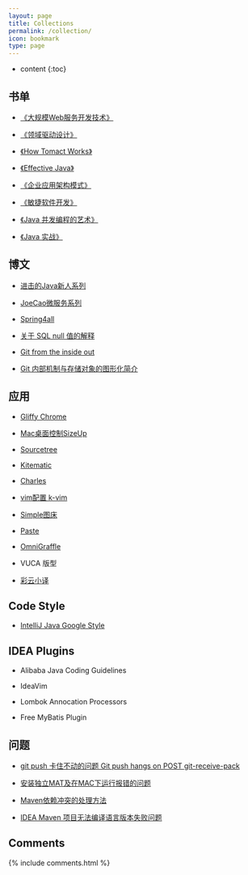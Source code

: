 ```yaml
---
layout: page
title: Collections
permalink: /collection/
icon: bookmark
type: page
---
```


* content
{:toc}





## 书单

* [《大规模Web服务开发技术》](https://book.douban.com/subject/6758780/)

* [《领域驱动设计》](https://book.douban.com/subject/26819666/)

* [《How Tomact Works》](https://book.douban.com/subject/1943128/)

* [《Effective Java》]()
  
* [《企业应用架构模式》](https://book.douban.com/subject/1230559/)

* [《敏捷软件开发》](https://book.douban.com/subject/1140457/)

* [《Java 并发编程的艺术》](https://shop18793264.m.youzan.com/wscgoods/detail/35z7jjvd4r4oo)

* [《Java 实战》](https://www.ituring.com.cn/book/2659)

## 博文

* [进击的Java新人系列](https://zhuanlan.zhihu.com/p/24393775?refer=hinus)

* [JoeCao微服务系列](https://github.com/JoeCao/JoeCao.github.io/issues/3)

* [Spring4all](http://www.spring4all.com/)

* [关于 SQL null 值的解释](https://mitchum.blog/null-values-in-sql-queries/)

* [Git from the inside out](https://codewords.recurse.com/issues/two/git-from-the-inside-out)

* [Git 内部机制与存储对象的图形化简介](https://www.atjiang.com/git-internals-basic/)

## 应用

* [Gliffy Chrome](https://chrome.google.com/webstore/detail/gliffy-diagrams/bhmicilclplefnflapjmnngmkkkkpfad/related?hl=zh-CN)

* [Mac桌面控制SizeUp](http://www.irradiatedsoftware.com/sizeup/)

* [Sourcetree](https://www.sourcetreeapp.com/)

* [Kitematic](https://kitematic.com/)

* [Charles](https://www.charlesproxy.com/)

* [vim配置 k-vim](https://github.com/wklken/k-vim)

* [Simple图床](https://sm.ms/)

* [Paste](https://pasteapp.me/)

* [OmniGraffle](http://www.pc6.com/mac/111747.html)

* VUCA 版型

* [彩云小译](https://chrome.google.com/webstore/detail/lingocloud-web-translatio/jmpepeebcbihafjjadogphmbgiffiajh)

## Code Style

* [IntelliJ Java Google Style](https://github.com/google/styleguide/blob/gh-pages/intellij-java-google-style.xml)

## IDEA Plugins

* Alibaba Java Coding Guidelines

* IdeaVim

* Lombok Annocation Processors

* Free MyBatis Plugin


## 问题

* [git push 卡住不动的问题 Git push hangs on POST git-receive-pack](https://stackoverflow.com/questions/10790232/hanging-at-post-git-receive-pack-chunked)

* [安装独立MAT及在MAC下运行报错的问题](https://mahl1990.iteye.com/blog/2410197)

* [Maven依赖冲突的处理方法](https://my.oschina.net/LucasZhu/blog/1556772)

* [IDEA Maven 项目无法编译语言版本失败问题](https://stackoverflow.com/questions/37787079/intellij-unable-to-use-newer-java-8-classes-error-usage-of-api-documented)

## Comments

{% include comments.html %}
